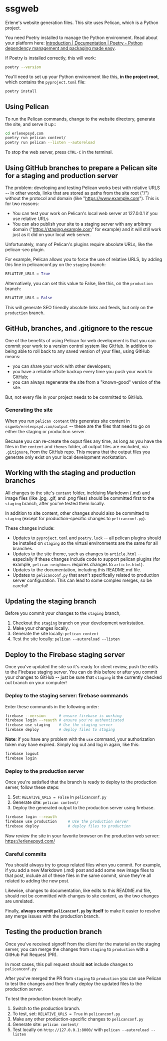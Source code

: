 # ssgweb

Erlene's website generation files. This site uses Pelican, which is a Python project.

You need Poetry installed to manage the Python environment. Read about your platform here: [Introduction | Documentation | Poetry - Python dependency management and packaging made easy](https://python-poetry.org/docs/#installation).

If Poetry is installed correctly, this will work:

```bash
poetry --version
```

You'll need to set up your Python environment like this, **in the project root**, which contains the `pyproject.toml` file:

```bash
poetry install
```

## Using Pelican

To run the Pelican commands, change to the website directory, generate the site, and serve it up::

```bash
cd erlenepsyd.com
poetry run pelican content/
poetry run pelican --listen --autoreload
```

To stop the web server, press `CTRL-C` in the terminal.

## Using GitHub branches to prepare a Pelican site for a staging and production server

The problem: developing and testing Pelican works best with relative URLS -- in other words, links that are stored as paths from the site root ("/") without the protocol and domain (like "https://www.example.com"). This is for two reasons:

* You can test your work on Pelican's local web server at 127.0.0.1 if you use relative URLs
* You can also publish your site to a staging server with any arbitrary domain ("https://staging.example.com" for example) and it will still work just as it did on your local web server.

Unfortunately, many of Pelican's plugins require absolute URLs, like the pelican-seo plugin.

For example, Pelican allows you to force the use of relative URLS, by adding this line in pelicanconf.py on the `staging` branch:

```python
RELATIVE_URLS = True
```

Alternatively, you can set this value to False, like this, on the `production` branch:

```python
RELATIVE_URLS = False
```

This will generate SEO friendly absolute links and feeds, but only on the `production` branch.

## GitHub, branches, and .gitignore to the rescue

One of the benefits of using Pelican for web development is that you can commit your work to a version control system like GitHub. In addition to being able to roll back to any saved version of your files, using GitHub means:

* you can share your work with other developers;
* you have a reliable offsite backup every time you push your work to GitHub;
* you can always regenerate the site from a "known-good" version of the site.

But, not every file in your project needs to be committed to GitHub.

### Generating the site

When you run `pelican content` this generates site content in `ssgweb/erelenpsyd.com/output` -- these are the files that need to go on either the staging or production server.

Because you can re-create the ouput files any time, as long as you have the files in the `content` and `themes` folder, all output files are excluded, via `.gitignore`, from the GitHub repo. This means that the output files you generate only exist on your local development workstation.

## Working with the staging and production branches

All changes to the site's `content` folder, inclduing Markdown (.md) and image files (like .jpg, .gif, and .png files) should be committed first to the `staging` branch, after you've tested them locally.

In addition to site content, other changes should also be committed to `staging` (except for production-specific changes to `pelicanconf.py`).

These changes include:

* Updates to `pyproject.toml` and `poetry.lock`  -- all pelican plugins should be installed on `staging` so the virtual environments are the same for all branches.
* Updates to the site theme, such as changes to `article.html` -- especially if these changes include code to support pelican plugins (for example, `pelican-neighbors` requires changes to `article.html`).
* Updates to the documentation, including this README.md file.
* Updates to `pelicanconf.py` that aren't specifically related to production server configuration. This can lead to some complex merges, so be careful!

## Updating the staging branch

Before you commit your changes to the `staging` branch,

1. Checkout the `staging` branch on your development workstation.
2. Make your changes locally.
3. Generate the site locally: `pelican content`
4. Test the site locally: `pelican --autoreload --listen`

## Deploy to the Firebase staging server

Once you've updated the site so it's ready for client review, push the edits to the Firebase staging server. You can do this before or after you commit your changes to GitHub -- just be sure that `staging` is the currently checked out branch on your computer!

### Deploy to the staging server: firebase commands

Enter these commands in the following order:

```bash
firebase --version      # ensure firebase is working
firebase login --reauth # ensure you're authenticated
firebase use staging    # Use the staging server
firebase deploy         # deploy files to staging
```

**Note**: if you have any problem with the `use` command, your authorization token may have expired. Simply log out and log in again, like this:

```bash
firebase logout
firebase login
```

### Deploy to the production server

Once you're satisfied that the branch is ready to deploy to the production server, follow these steps:

1. Set: `RELATIVE_URLS = False` in `pelicanconf.py`
2. Generate site: `pelican content/`
3. Deploy the generated output to the production server using firebase.

```bash
firebase login --reauth
firebase use production     # Use the production server
firebase deploy             # deploy files to production
```

Now review the site in your favorite browser on the production web server: <https://erlenepsyd.com/>

### Careful commits

You should always try to group related files when you commit. For example, if you add a new Markdown (.md) post and add some new image files to that post, include all of these files in the same commit, since they're all related to adding the new post.

Likewise, changes to documentation, like edits to this README.md file, should not be committed with changes to site content, as the two changes are unrelated.

Finally, **always commit `pelicanconf.py` by itself** to make it easier to resolve any merge issues with the production branch.

## Testing the production branch

Once you've received signoff from the client for the material on the staging server, you can merge the changes from `staging` to `production` with a GitHub Pull Request (PR).

In most cases, this pull request should **not** include changes to `pelicanconf.py`

After you've merged the PR from `staging` to `production` you can use Pelican to test the changes and then finally deploy the updated files to the production server.

To test the production branch locally:

1. Switch to the production branch.
2. To test, set: `RELATIVE_URLS = True` in `pelicanconf.py`
3. Make any other production-specific changes to `pelicanconf.py`
4. Generate site: `pelican content/`
5. Test locally on `http://127.0.0.1:8000/` with `pelican --autoreload --listen`
